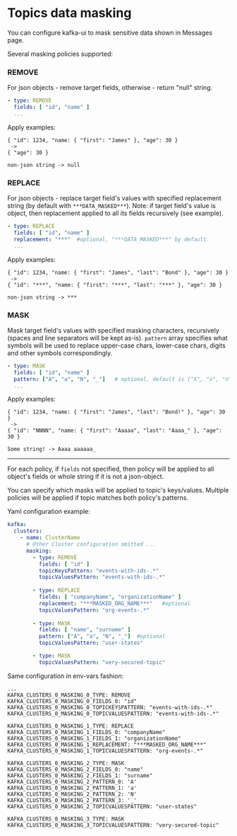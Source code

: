 # Topics data masking

You can configure kafka-ui to mask sensitive data shown in Messages page.

Several masking policies supported:

### REMOVE
For json objects - remove target fields, otherwise - return "null" string.
```yaml
- type: REMOVE
  fields: [ "id", "name" ]
  ...
```

Apply examples:
```
{ "id": 1234, "name: { "first": "James" }, "age": 30 } 
 ->
{ "age": 30 } 
```
```
non-json string -> null
```

### REPLACE
For json objects - replace target field's values with specified replacement string (by default with `***DATA_MASKED***`). Note: if target field's value is object, then replacement applied to all its fields recursively (see example). 

```yaml
- type: REPLACE
  fields: [ "id", "name" ]
  replacement: "***"  #optional, "***DATA_MASKED***" by default
  ...
```

Apply examples:
```
{ "id": 1234, "name: { "first": "James", "last": "Bond" }, "age": 30 } 
 ->
{ "id": "***", "name: { "first": "***", "last": "***" }, "age": 30 } 
```
```
non-json string -> ***
```

### MASK
Mask target field's values with specified masking characters, recursively (spaces and line separators will be kept as-is).
`pattern` array specifies what symbols will be used to replace upper-case chars, lower-case chars, digits and other symbols correspondingly.

```yaml
- type: MASK
  fields: [ "id", "name" ]
  pattern: ["A", "a", "N", "_"]   # optional, default is ["X", "x", "n", "-"]
  ...
```

Apply examples:
```
{ "id": 1234, "name: { "first": "James", "last": "Bond!" }, "age": 30 } 
 ->
{ "id": "NNNN", "name: { "first": "Aaaaa", "last": "Aaaa_" }, "age": 30 } 
```
```
Some string! -> Aaaa aaaaaa_
```

----

For each policy, if `fields` not specified, then policy will be applied to all object's fields or whole string if it is not a json-object.

You can specify which masks will be applied to topic's keys/values. Multiple policies will be applied if topic matches both policy's patterns.

Yaml configuration example:
```yaml
kafka:
  clusters:
    - name: ClusterName
      # Other Cluster configuration omitted ... 
      masking:
        - type: REMOVE
          fields: [ "id" ]
          topicKeysPattern: "events-with-ids-.*"
          topicValuesPattern: "events-with-ids-.*"
          
        - type: REPLACE
          fields: [ "companyName", "organizationName" ]
          replacement: "***MASKED_ORG_NAME***"   #optional
          topicValuesPattern: "org-events-.*"
        
        - type: MASK
          fields: [ "name", "surname" ]
          pattern: ["A", "a", "N", "_"]  #optional
          topicValuesPattern: "user-states"

        - type: MASK
          topicValuesPattern: "very-secured-topic"
```

Same configuration in env-vars fashion:
```
...
KAFKA_CLUSTERS_0_MASKING_0_TYPE: REMOVE
KAFKA_CLUSTERS_0_MASKING_0_FIELDS_0: "id"
KAFKA_CLUSTERS_0_MASKING_0_TOPICKEYSPATTERN: "events-with-ids-.*"
KAFKA_CLUSTERS_0_MASKING_0_TOPICVALUESPATTERN: "events-with-ids-.*"

KAFKA_CLUSTERS_0_MASKING_1_TYPE: REPLACE
KAFKA_CLUSTERS_0_MASKING_1_FIELDS_0: "companyName"
KAFKA_CLUSTERS_0_MASKING_1_FIELDS_1: "organizationName"
KAFKA_CLUSTERS_0_MASKING_1_REPLACEMENT: "***MASKED_ORG_NAME***"
KAFKA_CLUSTERS_0_MASKING_1_TOPICVALUESPATTERN: "org-events-.*"

KAFKA_CLUSTERS_0_MASKING_2_TYPE: MASK
KAFKA_CLUSTERS_0_MASKING_2_FIELDS_0: "name"
KAFKA_CLUSTERS_0_MASKING_2_FIELDS_1: "surname"
KAFKA_CLUSTERS_0_MASKING_2_PATTERN_0: 'A'
KAFKA_CLUSTERS_0_MASKING_2_PATTERN_1: 'a'
KAFKA_CLUSTERS_0_MASKING_2_PATTERN_2: 'N'
KAFKA_CLUSTERS_0_MASKING_2_PATTERN_3: '_'
KAFKA_CLUSTERS_0_MASKING_2_TOPICVALUESPATTERN: "user-states"

KAFKA_CLUSTERS_0_MASKING_3_TYPE: MASK
KAFKA_CLUSTERS_0_MASKING_3_TOPICVALUESPATTERN: "very-secured-topic"
```